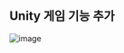 ## Unity 게임 기능 추가
![image](https://github.com/hy31n/game/assets/102163109/34abcfb4-158e-40f4-abbe-7fa69deb0b36)
